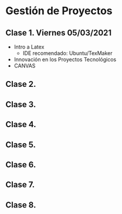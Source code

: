 # Gestión de Proyectos

## Clase 1. Viernes 05/03/2021

- Intro a Latex
	- IDE recomendado: Ubuntu/TexMaker
- Innovación en los Proyectos Tecnológicos
- CANVAS

## Clase 2. 

## Clase 3. 

## Clase 4. 

## Clase 5. 

## Clase 6. 

## Clase 7. 

## Clase 8. 
